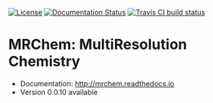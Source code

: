[![License](https://img.shields.io/badge/license-%20LGPLv3-blue.svg)](../master/LICENSE)
[![Documentation Status](https://readthedocs.org/projects/mrchem/badge/?version=latest)](http://mrchem.readthedocs.io/en/latest/?badge=latest)
[![Travis CI build status](https://travis-ci.org/MRChemSoft/mrchem.svg?branch=new-mrcpp)](https://travis-ci.org/MRChemSoft/mrchem)


# MRChem: MultiResolution Chemistry

- Documentation: http://mrchem.readthedocs.io
- Version 0.0.10 available

